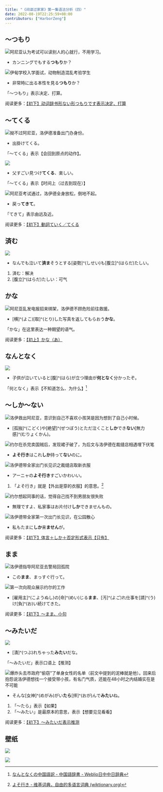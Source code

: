```yaml
---
title: "《间谍过家家》第一集语法分析（四）"
date: 2022-08-19T22:25:59+08:00
contributors: ["HarborZeng"]
---
```


## ～つもり

![阿尼亚认为考试可以读别人的心就行，不用学习。](https://tellyouwhat-static-1251995834.cos.ap-chongqing.myqcloud.com/images/image-20220820145337453.png)

- カンニングでもする**つもり**か？

![伊甸学校入学面试，动物制造混乱考验学生](https://tellyouwhat-static-1251995834.cos.ap-chongqing.myqcloud.com/images/image-20220824230927042.png)

- 非常時に出る本性を見る**つもり**か？

「～つもり」表示决定、打算。

阅读更多：[【初下】动词辞书形ない形つもりです表示决定、打算](/grammar/xbr-p2/动词辞书形ない形つもりです/)

## ～てくる

![拗不过阿尼亚，洛伊德准备出门办身份。](https://tellyouwhat-static-1251995834.cos.ap-chongqing.myqcloud.com/images/image-20220820170839040.png)

- 出掛けてくる。

「～てくる」表示【会回到原点的动作】。

![](https://tellyouwhat-static-1251995834.cos.ap-chongqing.myqcloud.com/images/image-20220820171348373.png)

- 父すごい見つけ**てくる**、楽しい。

「～てくる」表示【时间上（过去到现在）】

![阿尼亚考试通过，洛伊德全身放松，倒地不起。](https://tellyouwhat-static-1251995834.cos.ap-chongqing.myqcloud.com/images/image-20220820215313553.png)

- 戻っ**てきて**。

「てきて」表示由远及近。

阅读更多：[【初下】動詞ていく／てくる](/grammar/xbr-p2/動詞ていくてくる/)

## 済む

![](https://tellyouwhat-static-1251995834.cos.ap-chongqing.myqcloud.com/images/image-20220820172055143.png)

- なんでも泣いて**済ま**そうとする[姿勢]^(しせい)も[腹立]^(はらだ)たしい。

1. 済む：解决
2. [腹立]^(はらだ)たしい：可气

## かな

![阿尼亚乱发电报招来绑架，洛伊德不顾危险前往救援。](https://tellyouwhat-static-1251995834.cos.ap-chongqing.myqcloud.com/images/image-20220820205213843.png)

- [横]^(よこ)[取]^(とり)した写真を返してもらおう**かな**。

「かな」在这里表达一种期望的语气。

阅读更多：[【初上】かな（あ）](/grammar/xbr-p1/かなあ/)

## なんとなく

![](https://tellyouwhat-static-1251995834.cos.ap-chongqing.myqcloud.com/images/image-20220820210210429.png)

- 子供が泣いていると[腹]^(はら)が立つ理由が**何となく**分かったぞ。

「何となく」表示【不知道怎么、为什么】[^1]

[^1]: [なんとなくの中国語訳 - 中国語辞書 - Weblio日中中日辞典](https://cjjc.weblio.jp/content/なんとなく)

## ～しか～ない


![洛伊救出阿尼亚，意识到自己不喜欢小孩哭是因为想到了自己小时候。](https://tellyouwhat-static-1251995834.cos.ap-chongqing.myqcloud.com/images/image-20220820211056315.png)

- [孤独]^(こどく)や[絶望]^(ぜつぼう)とただ泣くこと**しか**でき**ない**[無力感]^(むりょくかん)。

![约尔在杀完卖国贼后，发现裙子破了，为后文与洛伊德在裁缝店相遇埋下伏笔](https://tellyouwhat-static-1251995834.cos.ap-chongqing.myqcloud.com/images/image-20220821144336757.png)

- **よそ行き**はこれ**しか**持って**ない**のに。

![洛伊德带全家出门长见识之裁缝店取新衣服](https://tellyouwhat-static-1251995834.cos.ap-chongqing.myqcloud.com/images/image-20220823223640046.png)

- アーニャの**よそ行き**すごいかわいい。

1. 「よそ行き」就是【外出是穿的衣服】的意思。[^yosoiki]

[^yosoiki]: [よそ行き - 维基词典，自由的多语言词典 (wiktionary.org)](https://zh.m.wiktionary.org/zh-hans/よそ行き)

![约尔想起同事的话，觉得自己找不到男朋友很失败](https://tellyouwhat-static-1251995834.cos.ap-chongqing.myqcloud.com/images/image-20220821175000704.png)

- 無理ですよ、私家事はお片付け**しか**できませんもの。

![洛伊德带全家第一次出门长见识，在公园散心](https://tellyouwhat-static-1251995834.cos.ap-chongqing.myqcloud.com/images/image-20220823230435178.png)

- 私もたまに**しか**来**ません**が。

阅读更多：[【初下】体言＋しか＋否定形式表示【只有】](/grammar/xbr-p2/体言しか否定形式/)

## まま

![洛伊德指导阿尼亚去警局回孤院](https://tellyouwhat-static-1251995834.cos.ap-chongqing.myqcloud.com/images/image-20220820211820168.png)

- この**まま**、まっすぐ行って。

![第一次向观众展示约尔的工作](https://tellyouwhat-static-1251995834.cos.ap-chongqing.myqcloud.com/images/image-20220821143412335.png)

- ‪[雇用主]^(こようぬし)の[命]^(めい)じる**まま**‪、[汚]^(よご)れ仕事を[請]^(う)け[負]^(お)い続けてきた。

阅读更多：[【初下】～まま、小句](/grammar/xbr-p2/まま小句/)

## ～みたいだ

![](https://tellyouwhat-static-1251995834.cos.ap-chongqing.myqcloud.com/images/image-20220820213943212.png)

- [潰]^(つぶ)れちゃった**みたい**だな。

「～みたいだ」表示口语上【推测】

![爆炸头去市政府“偷窃”了单身女性的名单（前文中提到的泥棒就是他）。回来后抱怨说洛伊德想找一个接受带小孩，有名门气质，还能在48小时之内结婚实在是不可能](https://tellyouwhat-static-1251995834.cos.ap-chongqing.myqcloud.com/images/image-20220821175449076.png)

- そんな[女神]^(めがみ)がい**たら**[拝]^(おが)んで**みたい**ね。

1. 「～たら」表示【如果】
2. 「～みたい」是最原本的意思，表示【想要见见看看】

阅读更多：[【初下】～みたいだ表示推测](/grammar/xbr-p2/みたいだ)

## 壁纸

![](https://tellyouwhat-static-1251995834.cos.ap-chongqing.myqcloud.com/images/image-20220820215145452.png)

![](https://tellyouwhat-static-1251995834.cos.ap-chongqing.myqcloud.com/images/image-20220820215610755.png)
